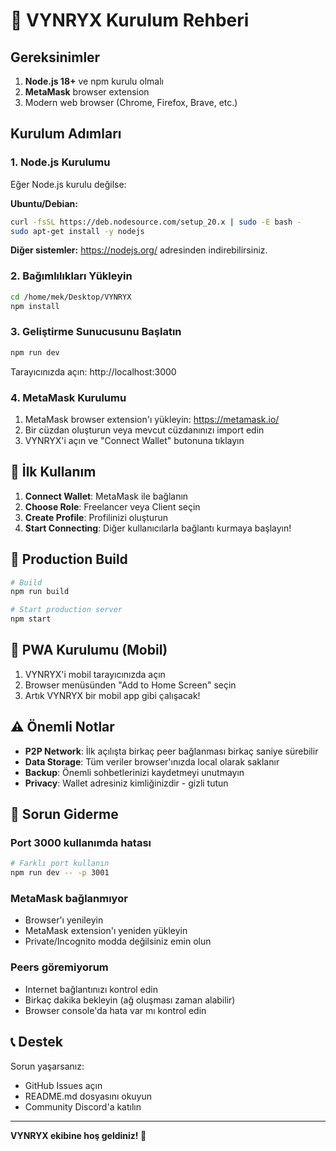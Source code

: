 # 🚀 VYNRYX Kurulum Rehberi

## Gereksinimler

1. **Node.js 18+** ve npm kurulu olmalı
2. **MetaMask** browser extension
3. Modern web browser (Chrome, Firefox, Brave, etc.)

## Kurulum Adımları

### 1. Node.js Kurulumu

Eğer Node.js kurulu değilse:

**Ubuntu/Debian:**
```bash
curl -fsSL https://deb.nodesource.com/setup_20.x | sudo -E bash -
sudo apt-get install -y nodejs
```

**Diğer sistemler:**
https://nodejs.org/ adresinden indirebilirsiniz.

### 2. Bağımlılıkları Yükleyin

```bash
cd /home/mek/Desktop/VYNRYX
npm install
```

### 3. Geliştirme Sunucusunu Başlatın

```bash
npm run dev
```

Tarayıcınızda açın: http://localhost:3000

### 4. MetaMask Kurulumu

1. MetaMask browser extension'ı yükleyin: https://metamask.io/
2. Bir cüzdan oluşturun veya mevcut cüzdanınızı import edin
3. VYNRYX'i açın ve "Connect Wallet" butonuna tıklayın

## 🎯 İlk Kullanım

1. **Connect Wallet**: MetaMask ile bağlanın
2. **Choose Role**: Freelancer veya Client seçin
3. **Create Profile**: Profilinizi oluşturun
4. **Start Connecting**: Diğer kullanıcılarla bağlantı kurmaya başlayın!

## 🔧 Production Build

```bash
# Build
npm run build

# Start production server
npm start
```

## 📱 PWA Kurulumu (Mobil)

1. VYNRYX'i mobil tarayıcınızda açın
2. Browser menüsünden "Add to Home Screen" seçin
3. Artık VYNRYX bir mobil app gibi çalışacak!

## ⚠️ Önemli Notlar

- **P2P Network**: İlk açılışta birkaç peer bağlanması birkaç saniye sürebilir
- **Data Storage**: Tüm veriler browser'ınızda local olarak saklanır
- **Backup**: Önemli sohbetlerinizi kaydetmeyi unutmayın
- **Privacy**: Wallet adresiniz kimliğinizdir - gizli tutun

## 🐛 Sorun Giderme

### Port 3000 kullanımda hatası
```bash
# Farklı port kullanın
npm run dev -- -p 3001
```

### MetaMask bağlanmıyor
- Browser'ı yenileyin
- MetaMask extension'ı yeniden yükleyin
- Private/Incognito modda değilsiniz emin olun

### Peers göremiyorum
- Internet bağlantınızı kontrol edin
- Birkaç dakika bekleyin (ağ oluşması zaman alabilir)
- Browser console'da hata var mı kontrol edin

## 📞 Destek

Sorun yaşarsanız:
- GitHub Issues açın
- README.md dosyasını okuyun
- Community Discord'a katılın

---

**VYNRYX ekibine hoş geldiniz! 🎉**
